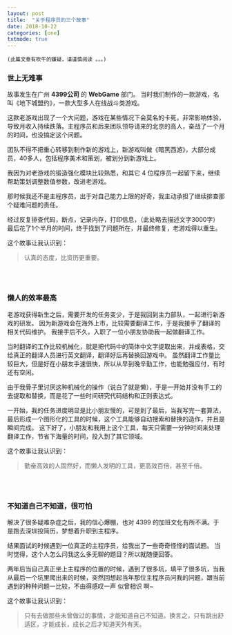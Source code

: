 ```yaml
---
layout: post
title:  "关于程序员的三个故事"
date: 2018-10-22
categories: [one]
txtmode: true
---
```


`(此篇文章有吹牛的嫌疑，请谨慎阅读 。。。)`

### 世上无难事
故事发生在广州 **4399公司** 的 **WebGame** 部门。
当时我们制作的一款游戏，名叫《地下城盟约》，一款大型多人在线战斗类游戏。

这款老游戏出现了一个大问题，游戏在某些情况下会莫名的卡死，非常影响体验，导致月收入持续跌落。主程序员和后来团队领导请来的北京的高人，奋战了一个月的时间，也没搞定这个问题。

团队不得不把重心转移到制作新的游戏上，新游戏叫做《暗黑西游》，大部分成员，40多人，包括程序美术和策划，被划分到新游戏上。

我因为对老游戏的锻造强化模块比较熟悉，和其它 4 位程序员一起留下来，继续帮助策划调整数值参数，改进老游戏。

那时候我还不是主程序员，出于对自己能力上限的好奇，我主动承担了继续排查那个疑难问题的责任。

经过反复排查代码，断点，记录内存，打印信息，（此处略去描述文字3000字）最后花了1个半月的时间，终于找到了问题所在，并最终修复，老游戏得以重生。

这个故事让我认识到：

>认真的态度，比资历更重要。

<br><br>

### 懒人的效率最高
老游戏获得新生之后，需要开发的任务变少，于是我回到主力部队，一起进行新游戏的研发。
因为新游戏会在海外上市，比较需要翻译工作，于是我接手了翻译的相关代码维护。
我接手后不久，入职了一位小朋友协助我一起做翻译工作。

当时翻译的工作比较机械化，就是把代码中的简体中文字提取出来，并成表格，交给真正的翻译人员进行英文翻译，翻译好后再替换回游戏中。
虽然翻译工作量比较巨大，但是好在小朋友手速很快，所以从早到晚辛勤工作，也能勉强应付，有时还有空闲。

由于我骨子里讨厌这种机械化的操作（说白了就是懒），于是一开始并没有手工的去提取和替换，而是花了一些时间研究代码结构和正则表达式。

一开始，我的任务进度明显是比小朋友慢的，可是到了最后，当我写完一套算法，最后形成一个图形化的工具的时候，这个工具能够自动搜索和替换的造作，并且是瞬间完成。
这下好了，小朋友和我用上这个工具，每天只需要一分钟时间来处理翻译工作，节省下海量的时间，投入到了其它领域。

这个故事让我认识到：

>勤奋高效的人固然好，而懒人发明的工具，更高效百倍，甚至千倍。

<br><br>

### 不知道自己不知道，很可怕
解决了很多疑难杂症之后，我的信心爆棚，也对 4399 的加班文化有所不满。于是跑去深圳投简历，梦想着升职到主程序。

结果面试的时候遇到一位真正的主程序员，给我出了一些奇奇怪怪的面试题。
当时觉得，这个人怎么问我这么多无聊的题目？所以就随便回答。

两年后当自己真正坐上主程序的位置的时候，遇到了很多坑，填平了很多坑，当我从最后一个坑里爬出来的时候，突然回想起当年那位主程序员问我的问题，跟当前遇到的种种问题一比较，不由得感叹一声 似曾相识 啊~

这个故事让我认识到：

>只有去做那些未曾做过的事情，才能知道自己不知道。换言之，只有跳出舒适区，才能成长，成长之后才知道天外有天。
